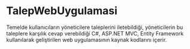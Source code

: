 # TalepWebUygulamasi
Temelde kullanıcıların yöneticilere taleplerini iletebildiği, yöneticilerin bu taleplere karşılık cevap verebildiği C#, ASP.NET MVC, Entity Framework kullanılarak geliştirilen web uygulamasının kaynak kodlarını içerir.
